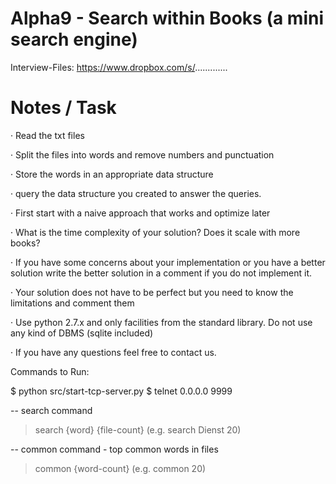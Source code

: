 # Alpha9 - Search within Books (a mini search engine)

Interview-Files: https://www.dropbox.com/s/.............


# Notes / Task

·         Read the txt files

·         Split the files into words and remove numbers and punctuation

·         Store the words in an appropriate data structure

·         query the data structure you created to answer the queries.

·         First start with a naive approach that works and optimize later

·         What is the time complexity of your solution? Does it scale with more books?

·         If you have some concerns about your implementation or you have a better solution write the better solution in a comment if you do not implement it.

·         Your solution does not have to be perfect but you need to know the limitations and comment them

·         Use python 2.7.x and only facilities from the standard library. Do not use any kind of DBMS (sqlite included)

·         If you have any questions feel free to contact us.

 

Commands to Run: 

$ python src/start-tcp-server.py
$ telnet 0.0.0.0 9999

-- search command
> search {word} {file-count} (e.g. search Dienst 20)

-- common command - top common words in files
> common {word-count} (e.g. common 20)


